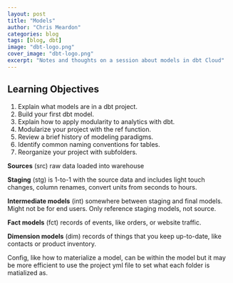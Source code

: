 ```yaml
---
layout: post
title: "Models"
author: "Chris Meardon"
categories: blog
tags: [blog, dbt]
image: "dbt-logo.png"
cover_image: "dbt-logo.png"
excerpt: "Notes and thoughts on a session about models in dbt Cloud"
---
```


## Learning Objectives

1. Explain what models are in a dbt project.
2. Build your first dbt model.
3. Explain how to apply modularity to analytics with dbt.
4. Modularize your project with the ref function.
5. Review a brief history of modeling paradigms.
6. Identify common naming conventions for tables.
7. Reorganize your project with subfolders.

**Sources** (src) raw data loaded into warehouse

**Staging** (stg) is 1-to-1 with the source data and includes light touch changes, column renames, convert units from seconds to hours.

**Intermediate models** (int) somewhere between staging and final models. Might not be for end users. Only reference staging models, not source.

**Fact models** (fct) records of events, like orders, or website traffic.

**Dimension models** (dim) records of things that you keep up-to-date, like contacts or product inventory.

Config, like how to materialize a model, can be within the model but it may be more efficient to use the project yml file to set what each folder is matialized as.
